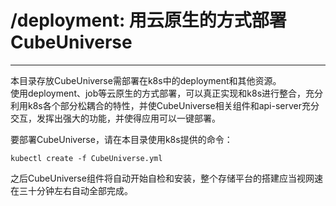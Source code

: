 # /deployment: 用云原生的方式部署CubeUniverse

---

本目录存放CubeUniverse需部署在k8s中的deployment和其他资源。  
使用deployment、job等云原生的方式部署，可以真正实现和k8s进行整合，充分利用k8s各个部分松耦合的特性，并使CubeUniverse相关组件和api-server充分交互，发挥出强大的功能，并使得应用可以一键部署。

要部署CubeUniverse，请在本目录使用k8s提供的命令：
```shell
kubectl create -f CubeUniverse.yml
```
之后CubeUniverse组件将自动开始自检和安装，整个存储平台的搭建应当视网速在三十分钟左右自动全部完成。
